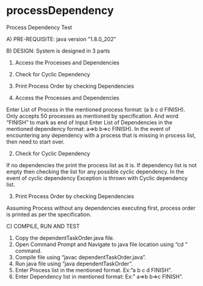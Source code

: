 # processDependency
Process Dependency Test

A) PRE-REQUISITE:
java version "1.8.0_202"

B) DESIGN:
System is designed in 3 parts
1.	Access the Processes and Dependencies
2.	Check for Cyclic Dependency
3.	Print Process Order by checking Dependencies

1. Access the Processes and Dependencies

Enter List of Process in the mentioned process format: (a b c d FINISH). Only accepts 50 processes as mentioned by specification. And word “FINISH” to mark as end of Input
Enter List of Dependencies in the mentioned dependency format: a=>b b=>c FINISH). In the event of encountering any dependency with a process that is missing in process list, then need to start over.

2. Check for Cyclic Dependency

If no dependencies the print the process list as it is. If dependency list is not empty then checking the list for any possible cyclic dependency. In the event of cyclic dependency Exception is thrown with Cyclic dependency list. 

3. Print Process Order by checking Dependencies

Assuming Process without any dependencies executing first, process order is printed as per the specification.

C) COMPILE, RUN AND TEST

1.	Copy the dependentTaskOrder.java file.
2.	Open Command Prompt and Navigate to java file location using “cd <filepath>” command.
3.	Compile file using “javac dependentTaskOrder.java”.
4.	Run java file using “java dependentTaskOrder”.
5.	Enter Process list in the mentioned format. Ex:”a b c d FINISH”.
6.	Enter Dependency list in mentioned format: Ex:” a=>b b=>c FINISH”.





